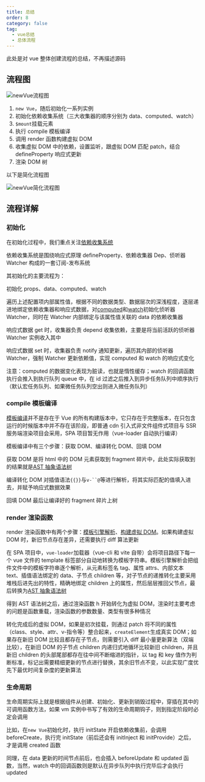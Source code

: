 ```yaml
---
title: 总结
order: 8
category: false
tag:
  - vue总结
  - 总体流程
---
```


此处是对 vue 整体创建流程的总结，不再描述源码

## 流程图

![newVue流程图](https://misaka10032.oss-cn-chengdu.aliyuncs.com/Vue/vue-process.png)

1. `new Vue`，随后初始化一系列实例
2. 初始化依赖收集系统（三大收集器的顺序分别为 data、computed、watch）
3. `$mount`挂载元素
4. 执行 compile 模板编译
5. 调用 render 函数构建虚拟 DOM
6. 收集虚拟 DOM 中的依赖，设置监听，跟虚拟 DOM 匹配 patch，结合 defineProperty 响应式更新
7. 渲染 DOM 树

以下是简化流程图

![newVue简化流程图](https://misaka10032.oss-cn-chengdu.aliyuncs.com/Vue/vue-simprocess.png)

## 流程详解

### 初始化

在初始化过程中，我们重点关注[依赖收集系统](./1-深入响应式原理.html)

依赖收集系统是围绕响应式原理 defineProperty、依赖收集器 Dep、侦听器 Watcher 构成的一套订阅-发布系统

其初始化的主要流程为：

初始化 props、data、computed、watch

遍历上述配置项内部属性值，根据不同的数据类型、数据层次的深浅程度，逐层递进地绑定依赖收集器和响应式数据，对[computed](./3-computed源码分析.html)和[watch](./2-watch源码分析.html)初始化侦听器 Watcher，同时在 Watcher 内部绑定与该属性值关联的 data 的依赖收集器

响应式数据 get 时，收集器负责 depend 收集依赖，主要是将当前活跃的侦听器 Watcher 实例收入其中

响应式数据 set 时，收集器负责 notify 通知更新，遍历其内部的侦听器 Watcher，强制 Watcher 更新依赖值，实现 computed 和 watch 的响应式变化

注意：computed 的数据变化表现为脏读，也就是惰性缓存；watch 的回调函数执行会推入到执行队列 queue 中，在 id 过滤之后推入到异步任务队列中顺序执行（默认宏任务队列、如果微任务队列空出则进入微任务队列）

### compile 模板编译

[模板编译](./7-模板编译与指令.html)并不是存在于 Vue 的所有构建版本中，它只存在于完整版本，在只包含运行的时候版本中并不存在该阶段，即普通 cdn 引入式非文件组件式项目与 SSR 服务端渲染项目会采用，SPA 项目暂无作用（vue-loader 自动执行编译）

模板编译中有三个步骤：获取 DOM、编译转化 DOM、回填 DOM

获取 DOM 是将 html 中的 DOM 元素获取到 fragment 碎片中，此处实际获取到的结果就是[AST 抽象语法树](./5-AST抽象语法树.html)

编译转化 DOM 对插值语法`{{}}`与` v-``@ `等进行解析，将其实际匹配的值填入进去，并赋予响应式数据效果

回填 DOM 最后让编译好的 fragment 碎片上树

### render 渲染函数

render 渲染函数中有两个步骤：[模板引擎解析](./4-模板引擎.html)、[构建虚拟 DOM](./6-虚拟DOM和diff算法.html)。如果构建虚拟 DOM 时，新旧节点存在差异，还需要执行 diff 算法更新

在 SPA 项目中，`vue-loader`加载器（vue-cli 和 vite 自带）会将项目路径下每一个 vue 文件的 template 标签部分自动地转换为模板字符串。模板引擎解析会把组件文件中的模板字符串逐个解析，从元素标签名 tag、属性 attrs、内部文本 text、插值语法绑定的 data、子节点 children 等，对子节点的递推转化主要采用堆栈后进先出的特性，精确地绑定 children 上的属性，然后层层推回父节点，最后转换为[AST 抽象语法树](./5-AST抽象语法树.html)

得到 AST 语法树之后，通过渲染函数 h 开始转化为虚拟 DOM，渲染时主要考虑的问题是函数重载，渲染函数的参数数量、类型有很多种情况

转化完成后的虚拟 DOM，如果是初次挂载，则通过 patch 将不同的属性（class、style、attr、v-指令等）整合起来，`createElement`生成真实 DOM；如果存在新旧 DOM 比较且都存在子节点，则需要引入 diff 最小量更新算法（双端比较），在新旧 DOM 的子节点 children 内递归式地循环比较新旧 children，并且新旧 children 的头部尾部都存在往中间不断缩进的指针，以 tag 和 key 值作为判断标准，标记出需要精细更新的节点进行替换，其余旧节点不变，以此实现广度优先下最优时间复杂度的更新算法

### 生命周期

生命周期实际上就是根据组件从创建、初始化、更新到销毁过程中，穿插在其中的可调用函数方法，如果 vm 实例中书写了有效的生命周期钩子，则到指定阶段时必定会调用

比如，在`new Vue`初始化时，执行 initState 开启依赖收集前，会调用 beforeCreate，执行完 initState（前后还会有 initInject 和 initProvide）之后，才是调用 created 函数

同理，在 data 更新的时间节点前后，也会插入 beforeUpdate 和 updated 函数，当然，watch 中的回调函数则是默认在异步队列中执行完毕后才会执行 updated
